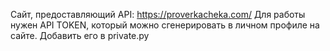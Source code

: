 Сайт, предоставляющий API: https://proverkacheka.com/
Для работы нужен API TOKEN, который можно сгенерировать в личном профиле на сайте. Добавить его в private.py
